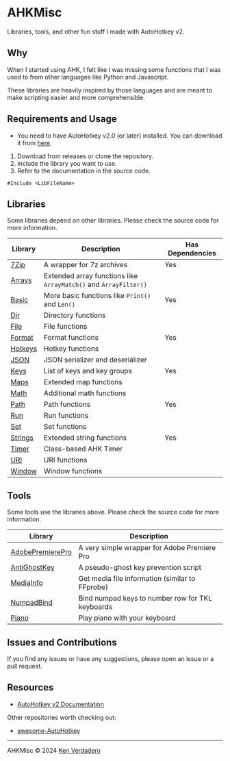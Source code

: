 # AHKMisc

Libraries, tools, and other fun stuff I made with AutoHotkey v2.

## Why

When I started using AHK, I felt like I was missing some functions that I was used to from other languages like Python and Javascript.

These libraries are heavily inspired by those languages and are meant to make scripting easier and more comprehensible.

## Requirements and Usage

- You need to have AutoHotkey v2.0 (or later) installed. You can download it from [here](https://www.autohotkey.com/download).

1. Download from releases or clone the repository.
2. Include the library you want to use.
3. Refer to the documentation in the source code.

```autohotkey
#Include <LibFileName>
```

## Libraries

Some libraries depend on other libraries. Please check the source code for more information.

| Library                    | Description                                                      | Has Dependencies |
| -------------------------- | ---------------------------------------------------------------- | ---------------- |
| [7Zip](lib/7Zip.ahk)       | A wrapper for 7z archives                                        | Yes              |
| [Arrays](lib/Arrays.ahk)   | Extended array functions like `ArrayMatch()` and `ArrayFilter()` |                  |
| [Basic](lib/Basic.ahk)     | More basic functions like `Print()` and `Len()`                  | Yes              |
| [Dir](lib/Dir.ahk)         | Directory functions                                              |                  |
| [File](lib/File.ahk)       | File functions                                                   |                  |
| [Format](lib/Format.ahk)   | Format functions                                                 | Yes              |
| [Hotkeys](lib/Hotkeys.ahk) | Hotkey functions                                                 |                  |
| [JSON](lib/JSON.ahk)       | JSON serializer and deserializer                                 |                  |
| [Keys](lib/Keys.ahk)       | List of keys and key groups                                      | Yes              |
| [Maps](lib/Maps.ahk)       | Extended map functions                                           |                  |
| [Math](lib/Math.ahk)       | Additional math functions                                        |                  |
| [Path](lib/Path.ahk)       | Path functions                                                   | Yes              |
| [Run](lib/Run.ahk)         | Run functions                                                    |                  |
| [Set](lib/Set.ahk)         | Set functions                                                    |                  |
| [Strings](lib/Strings.ahk) | Extended string functions                                        | Yes              |
| [Timer](lib/Timer.ahk)     | Class-based AHK Timer                                            |                  |
| [URI](lib/URI.ahk)         | URI functions                                                    |                  |
| [Window](lib/Window.ahk)   | Window functions                                                 |                  |

## Tools

Some tools use the libraries above. Please check the source code for more information.

| Library                                        | Description                                      |
| ---------------------------------------------- | ------------------------------------------------ |
| [AdobePremierePro](tools/AdobePremierePro.ahk) | A very simple wrapper for Adobe Premiere Pro     |
| [AntiGhostKey](tools/AntiGhostKey.ahk)         | A pseudo-ghost key prevention script             |
| [MediaInfo](tools/MediaInfo.ahk)               | Get media file information (similar to FFprobe)  |
| [NumpadBind](tools/NumpadBind.ahk)             | Bind numpad keys to number row for TKL keyboards |
| [Piano](tools/Piano.ahk)                       | Play piano with your keyboard                    |

## Issues and Contributions

If you find any issues or have any suggestions, please open an issue or a pull request.

## Resources

- [AutoHotkey v2 Documentation](https://www.autohotkey.com/docs/v2/)

Other repositories worth checking out:

- [awesome-AutoHotkey](https://github.com/ahkscript/awesome-AutoHotkey)

---

AHKMisc © 2024 [Ken Verdadero](https://kenverdadero.com)
